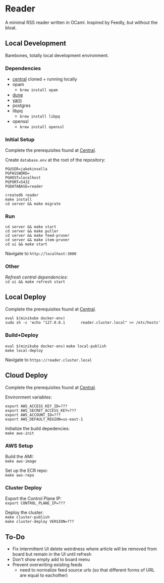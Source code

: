 # Reader

A minimal RSS reader written in OCaml. Inspired by Feedly, but without the bloat.  

## Local Development
Barebones, totally local development environment.  

### Dependencies
 - [central](https://github.com/TheLocust3/central) cloned + running locally
 - opam
   - `brew install opam`
 - [dune](https://dune.build)
 - [yarn](https://yarnpkg.com)
 - postgres
 - libpq
   - `brew install libpq`
 - openssl
   - `brew install openssl`

### Initial Setup
Complete the prerequisites found at [Central](https://github.com/TheLocust3/central?tab=readme-ov-file#initial-setup).  
  
Create `database.env` at the root of the repository:
```
PGUSER=jakekinsella
PGPASSWORD=
PGHOST=localhost
PGPORT=5432
PGDATABASE=reader
```

`createdb reader`  
`make install`  
`cd server && make migrate`  

### Run
`cd server && make start`  
`cd server && make puller`  
`cd server && make feed-pruner`  
`cd server && make item-pruner`  
`cd ui && make start`  
  
Navigate to `http://localhost:3000`  

### Other
*Refresh central dependencies:*  
`cd ui && make refresh start`  

## Local Deploy
Complete the prerequisites found at [Central](https://github.com/TheLocust3/central?tab=readme-ov-file#local-deploy).  
  
`eval $(minikube docker-env)`  
`sudo sh -c 'echo "127.0.0.1       reader.cluster.local" >> /etc/hosts'`
  
### Build+Deploy
`eval $(minikube docker-env)`
`make local-publish`  
`make local-deploy`  
  
Navigate to `https://reader.cluster.local`  

## Cloud Deploy
Complete the prerequisites found at [Central](https://github.com/TheLocust3/central?tab=readme-ov-file#cloud-deploy).  

Environment variables:
```
export AWS_ACCESS_KEY_ID=???
export AWS_SECRET_ACCESS_KEY=???
export AWS_ACCOUNT_ID=???
export AWS_DEFAULT_REGION=us-east-1
```
  
Initialize the build depedencies:  
`make aws-init`

### AWS Setup
Build the AMI:  
`make aws-image`

Set up the ECR repo:  
`make aws-repo`

### Cluster Deploy

Export the Control Plane IP:  
`export CONTROL_PLANE_IP=???`  

Deploy the cluster:  
`make cluster-publish`  
`make cluster-deploy VERSION=???`  

## To-Do
 - Fix intermittent UI delete weirdness where article will be removed from board but remain in the UI until refresh
 - Don't show empty add to board menu
 - Prevent overwriting existing feeds
   - need to normalize feed source urls (so that different forms of URL are equal to eachother)
